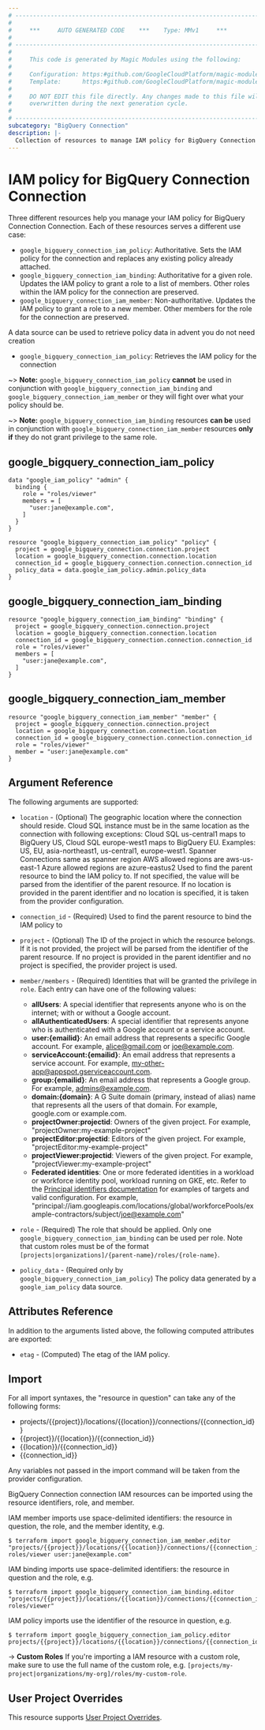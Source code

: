 ```yaml
---
# ----------------------------------------------------------------------------
#
#     ***     AUTO GENERATED CODE    ***    Type: MMv1     ***
#
# ----------------------------------------------------------------------------
#
#     This code is generated by Magic Modules using the following:
#
#     Configuration: https:#github.com/GoogleCloudPlatform/magic-modules/tree/main/mmv1/products/bigqueryconnection/Connection.yaml
#     Template:      https:#github.com/GoogleCloudPlatform/magic-modules/tree/main/mmv1/templates/terraform/resource_iam.html.markdown.tmpl
#
#     DO NOT EDIT this file directly. Any changes made to this file will be
#     overwritten during the next generation cycle.
#
# ----------------------------------------------------------------------------
subcategory: "BigQuery Connection"
description: |-
  Collection of resources to manage IAM policy for BigQuery Connection Connection
---
```


# IAM policy for BigQuery Connection Connection

Three different resources help you manage your IAM policy for BigQuery Connection Connection. Each of these resources serves a different use case:

* `google_bigquery_connection_iam_policy`: Authoritative. Sets the IAM policy for the connection and replaces any existing policy already attached.
* `google_bigquery_connection_iam_binding`: Authoritative for a given role. Updates the IAM policy to grant a role to a list of members. Other roles within the IAM policy for the connection are preserved.
* `google_bigquery_connection_iam_member`: Non-authoritative. Updates the IAM policy to grant a role to a new member. Other members for the role for the connection are preserved.

A data source can be used to retrieve policy data in advent you do not need creation

* `google_bigquery_connection_iam_policy`: Retrieves the IAM policy for the connection

~> **Note:** `google_bigquery_connection_iam_policy` **cannot** be used in conjunction with `google_bigquery_connection_iam_binding` and `google_bigquery_connection_iam_member` or they will fight over what your policy should be.

~> **Note:** `google_bigquery_connection_iam_binding` resources **can be** used in conjunction with `google_bigquery_connection_iam_member` resources **only if** they do not grant privilege to the same role.



## google_bigquery_connection_iam_policy

```hcl
data "google_iam_policy" "admin" {
  binding {
    role = "roles/viewer"
    members = [
      "user:jane@example.com",
    ]
  }
}

resource "google_bigquery_connection_iam_policy" "policy" {
  project = google_bigquery_connection.connection.project
  location = google_bigquery_connection.connection.location
  connection_id = google_bigquery_connection.connection.connection_id
  policy_data = data.google_iam_policy.admin.policy_data
}
```

## google_bigquery_connection_iam_binding

```hcl
resource "google_bigquery_connection_iam_binding" "binding" {
  project = google_bigquery_connection.connection.project
  location = google_bigquery_connection.connection.location
  connection_id = google_bigquery_connection.connection.connection_id
  role = "roles/viewer"
  members = [
    "user:jane@example.com",
  ]
}
```

## google_bigquery_connection_iam_member

```hcl
resource "google_bigquery_connection_iam_member" "member" {
  project = google_bigquery_connection.connection.project
  location = google_bigquery_connection.connection.location
  connection_id = google_bigquery_connection.connection.connection_id
  role = "roles/viewer"
  member = "user:jane@example.com"
}
```


## Argument Reference

The following arguments are supported:

* `location` - (Optional) The geographic location where the connection should reside.
Cloud SQL instance must be in the same location as the connection
with following exceptions: Cloud SQL us-central1 maps to BigQuery US, Cloud SQL europe-west1 maps to BigQuery EU.
Examples: US, EU, asia-northeast1, us-central1, europe-west1.
Spanner Connections same as spanner region
AWS allowed regions are aws-us-east-1
Azure allowed regions are azure-eastus2 Used to find the parent resource to bind the IAM policy to. If not specified,
  the value will be parsed from the identifier of the parent resource. If no location is provided in the parent identifier and no
  location is specified, it is taken from the provider configuration.
* `connection_id` - (Required) Used to find the parent resource to bind the IAM policy to

* `project` - (Optional) The ID of the project in which the resource belongs.
    If it is not provided, the project will be parsed from the identifier of the parent resource. If no project is provided in the parent identifier and no project is specified, the provider project is used.

* `member/members` - (Required) Identities that will be granted the privilege in `role`.
  Each entry can have one of the following values:
  * **allUsers**: A special identifier that represents anyone who is on the internet; with or without a Google account.
  * **allAuthenticatedUsers**: A special identifier that represents anyone who is authenticated with a Google account or a service account.
  * **user:{emailid}**: An email address that represents a specific Google account. For example, alice@gmail.com or joe@example.com.
  * **serviceAccount:{emailid}**: An email address that represents a service account. For example, my-other-app@appspot.gserviceaccount.com.
  * **group:{emailid}**: An email address that represents a Google group. For example, admins@example.com.
  * **domain:{domain}**: A G Suite domain (primary, instead of alias) name that represents all the users of that domain. For example, google.com or example.com.
  * **projectOwner:projectid**: Owners of the given project. For example, "projectOwner:my-example-project"
  * **projectEditor:projectid**: Editors of the given project. For example, "projectEditor:my-example-project"
  * **projectViewer:projectid**: Viewers of the given project. For example, "projectViewer:my-example-project"
  * **Federated identities**: One or more federated identities in a workload or workforce identity pool, workload running on GKE, etc. Refer to the [Principal identifiers documentation](https://cloud.google.com/iam/docs/principal-identifiers#allow) for examples of targets and valid configuration. For example, "principal://iam.googleapis.com/locations/global/workforcePools/example-contractors/subject/joe@example.com"

* `role` - (Required) The role that should be applied. Only one
    `google_bigquery_connection_iam_binding` can be used per role. Note that custom roles must be of the format
    `[projects|organizations]/{parent-name}/roles/{role-name}`.

* `policy_data` - (Required only by `google_bigquery_connection_iam_policy`) The policy data generated by
  a `google_iam_policy` data source.

## Attributes Reference

In addition to the arguments listed above, the following computed attributes are
exported:

* `etag` - (Computed) The etag of the IAM policy.

## Import

For all import syntaxes, the "resource in question" can take any of the following forms:

* projects/{{project}}/locations/{{location}}/connections/{{connection_id}}
* {{project}}/{{location}}/{{connection_id}}
* {{location}}/{{connection_id}}
* {{connection_id}}

Any variables not passed in the import command will be taken from the provider configuration.

BigQuery Connection connection IAM resources can be imported using the resource identifiers, role, and member.

IAM member imports use space-delimited identifiers: the resource in question, the role, and the member identity, e.g.
```
$ terraform import google_bigquery_connection_iam_member.editor "projects/{{project}}/locations/{{location}}/connections/{{connection_id}} roles/viewer user:jane@example.com"
```

IAM binding imports use space-delimited identifiers: the resource in question and the role, e.g.
```
$ terraform import google_bigquery_connection_iam_binding.editor "projects/{{project}}/locations/{{location}}/connections/{{connection_id}} roles/viewer"
```

IAM policy imports use the identifier of the resource in question, e.g.
```
$ terraform import google_bigquery_connection_iam_policy.editor projects/{{project}}/locations/{{location}}/connections/{{connection_id}}
```

-> **Custom Roles** If you're importing a IAM resource with a custom role, make sure to use the
 full name of the custom role, e.g. `[projects/my-project|organizations/my-org]/roles/my-custom-role`.

## User Project Overrides

This resource supports [User Project Overrides](https://registry.terraform.io/providers/hashicorp/google/latest/docs/guides/provider_reference#user_project_override).
